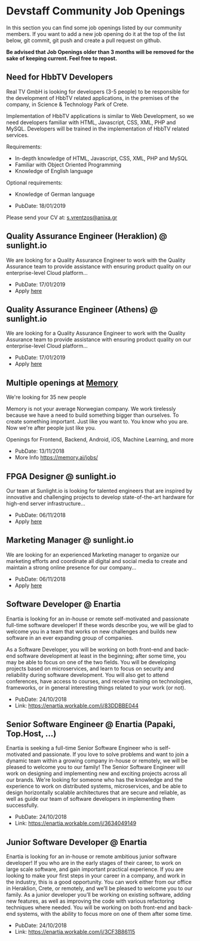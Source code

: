 # Devstaff Community Job Openings

In this section you can find some job openings listed by our community members. If you want to add a new job opening do it at the top of the list below, git commit, git push and create a pull request on github.

__Be advised that Job Openings older than 3 months will be removed for the sake of keeping current. Feel free to repost.__

## Need for HbbTV Developers

Real TV GmbH is looking for developers (3-5 people) to be responsible for the development of HbbTV related applications, in the premises of the company, in Science & Technology Park of Crete.

Implementation of HbbTV applications is similar to Web Development, so we need developers familiar with HTML, Javascript, CSS, XML, PHP and MySQL. Developers will be trained in the implementation of HbbTV related services.

Requirements: 
* In-depth knowledge of HTML, Javascript, CSS, XML, PHP and MySQL
* Familiar with Object Oriented Programming
* Knowledge of English language

Optional requirements:
* Knowledge of German language

* PubDate: 18/01/2019

Please send your CV at: s.vrentzos@anixa.gr

## Quality Assurance Engineer (Heraklion) @ sunlight.io

We are looking for a Quality Assurance Engineer to work with the Quality Assurance team to provide assistance with ensuring product quality on our enterprise-level Cloud platform...

* PubDate: 17/01/2019
* Apply [here](https://sunlight-io.workable.com/j/37A8A49242)

## Quality Assurance Engineer (Athens) @ sunlight.io

We are looking for a Quality Assurance Engineer to work with the Quality Assurance team to provide assistance with ensuring product quality on our enterprise-level Cloud platform...

* PubDate: 17/01/2019
* Apply [here](https://sunlight-io.workable.com/j/1B1DEB6C61)

## Multiple openings at [Memory](https://memory.ai/jobs/)

We're looking for 35 new people

Memory is not your average Norwegian company. We work tirelessly because we have a need to build something bigger than ourselves. To create something important. Just like you want to. You know who you are. Now we're after people just like you.

Openings for Frontend, Backend, Android, iOS, Machine Learning, and more
* PubDate: 13/11/2018
* More Info https://memory.ai/jobs/

## FPGA Designer @ sunlight.io

Our team at Sunlight.io is looking for talented engineers that are inspired by innovative and challenging projects to develop state-of-the-art hardware for high-end server infrastructure...

* PubDate: 06/11/2018
* Apply [here](https://sunlight-io.workable.com/j/0BDE43B7D8)

## Marketing Manager @ sunlight.io

We are looking for an experienced Marketing manager to organize our marketing efforts and coordinate all digital and social media to create and maintain a strong online presence for our company...

* PubDate: 06/11/2018
* Apply [here](https://sunlight-io.workable.com/j/F8E9F9CF35)

## Software Developer @ Enartia
Enartia is looking for an in-house or remote self-motivated and passionate full-time software developer! If these words describe you, we will be glad to welcome you in a team that works on new challenges and builds new software in an ever expanding group of companies.

As a Software Developer, you will be working on both front-end and back-end software development at least in the beginning; after some time, you may be able to focus on one of the two fields. You will be developing projects based on microservices, and learn to focus on security and reliability during software development. You will also get to attend conferences, have access to courses, and receive training on technologies, frameworks, or in general interesting things related to your work (or not).

* PubDate: 24/10/2018
* Link: https://enartia.workable.com/j/83DDBBE044

## Senior Software Engineer @ Enartia (Papaki, Top.Host, ...)
Enartia is seeking a full-time Senior Software Engineer who is self-motivated and passionate. If you love to solve problems and want to join a dynamic team within a growing company in-house or remotely, we will be pleased to welcome you to our family! The Senior Software Engineer will work on designing and implementing new and exciting projects across all our brands. We're looking for someone who has the knowledge and the experience to work on distributed systems, microservices, and be able to design horizontally scalable architectures that are secure and reliable, as well as guide our team of software developers in implementing them successfully.

* PubDate: 24/10/2018
* Link: https://enartia.workable.com/j/3634049149

## Junior Software Developer @ Enartia

Enartia is looking for an in-house or remote ambitious junior software developer! If you who are in the early stages of their career, to work on large scale software, and gain important practical experience. If you are looking to make your first steps in your career in a company, and work in the industry, this is a good opportunity. You can work either from our office in Heraklion, Crete, or remotely, and we’ll be pleased to welcome you to our family. As a junior developer you’ll be working on existing software, adding new features, as well as improving the code with various refactoring techniques where needed. You will be working on both front-end and back-end systems, with the ability to focus more on one of them after some time.

* PubDate: 24/10/2018
* Link: https://enartia.workable.com/j/3CF3B86115
